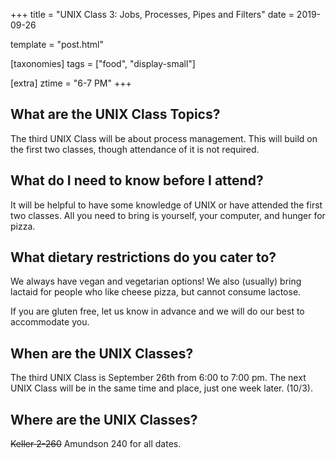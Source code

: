 +++
title = "UNIX Class 3: Jobs, Processes, Pipes and Filters"
date = 2019-09-26

template = "post.html"

[taxonomies]
tags = ["food", "display-small"]

[extra]
ztime = "6-7 PM"
+++

<!-- more -->

## What are the UNIX Class Topics?

The third UNIX Class will be about process management. This will build on the first two classes, though attendance of it is not required.

## What do I need to know before I attend?

It will be helpful to have some knowledge of UNIX or have attended the first two classes. All you need to bring is yourself, your computer, and hunger for pizza. 

## What dietary restrictions do you cater to?

We always have vegan and vegetarian options! We also (usually) bring lactaid for people who like cheese pizza, but cannot consume lactose. 

If you are gluten free, let us know in advance and we will do our best to accommodate you.

## When are the UNIX Classes?
The third UNIX Class is September 26th from 6:00 to 7:00 pm. The next UNIX Class will be in the same time and place, just one week later. (10/3).

## Where are the UNIX Classes?
~~Keller 2-260~~ Amundson 240 for all dates.
